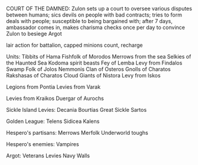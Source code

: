 COURT OF THE DAMNED: Zulon sets up a court to oversee various disputes between humans; sics devils on people with bad contracts; tries to form deals with people; susceptible to being bargained with; after 7 days, ambassador comes in, makes charisma checks once per day to convince Zulon to besiege Argot

lair action for battalion, capped minions count, recharge

Units:
Tibbits of Hama
Fishfolk of Morodos
Merrows from the sea
Selkies of the Haunted Sea
Kodoma spirit beasts
Fey of Lemba
Levy from Findalos
Swamp Folk of Jolos
Nemmonis Clan of Osteros
Gnolls of Charatos
Rakshasas of Charatos
Cloud Giants of Nistora
Levy from Iskos

Legions from Pontia
Levies from Varak

Levies from Kraikos
Duergar of Aurochs


Sickle Island Levies:
Decania
Bourtias
Great Sickle
Sartos

Golden League:
Telens
Sidicea
Kalens

Hespero's partisans:
Merrows
Merfolk
Underworld toughs

Hespero's enemies:
Vampires

Argot:
Veterans
Levies
Navy
Walls